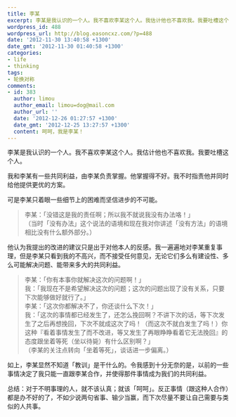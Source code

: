 ```yaml
---
title: 李某
excerpt: 李某是我认识的一个人。我不喜欢李某这个人。我估计他也不喜欢我。我要吐槽这个人。
wordpress_id: 488
wordpress_url: http://blog.easoncxz.com/?p=488
date: '2012-11-30 13:40:58 +1300'
date_gmt: '2012-11-30 01:40:58 +1300'
categories:
- life
- thinking
tags:
- 轮换对称
comments:
- id: 383
  author: limou
  author_email: limou=dog@mail.com
  author_url: ''
  date: '2012-12-26 01:27:57 +1300'
  date_gmt: '2012-12-25 13:27:57 +1300'
  content: 呵呵，我是李某！
---
```

<p>李某是我认识的一个人。我不喜欢李某这个人。我估计他也不喜欢我。我要吐槽这个人。<a id="more"></a><a id="more-488"></a></p>
<p>我和李某有一些共同利益，由李某负责掌握。他掌握得不好。我不时指责他并同时给他提供更优的方案。</p>
<p>可是李某只着眼一些细节上的困难而坚信进步的不可能。</p>
<blockquote><p>李某：「没错这是我的责任啊；所以我不就说我没有办法咯！」<br />
（当时「没有办法」这个说法的语境和现在我对你讲述「没有方法」的语境相比没有什么额外部分。）</p></blockquote>
<p>他认为我提出的改进的建议只是出于对他本人的反感。我一遍遍地对李某重复事理，但是李某只看到我的不高兴，而不接受任何意见，无论它们多么有建设性、多么可能解决问题、能带来多大的共同利益。</p>
<blockquote><p>李某：「你有本事你就解决这次的问题啊！」<br />
我：「我现在不是希望解决这次的问题；这次的问题出现了没有关系，只要下次能够做好就行了。」<br />
李某：「这次你都解决不了，你还谈什么下次！」<br />
我：「这次的事情都已经发生了，还怎么挽回啊？不讲下次的话，等下次发生了之后再想挽回，下次不就成这次了吗！（而这次不就白发生了吗！）你这种『看着事情发生了而不改进，等又发生了再眼睁睁看着它无法挽回』的态度跟坐着等死（坐以待毙）有什么区别啊？」<br />
（李某的关注点转向「坐着等死」，谈话进一步偏离。）</p></blockquote>
<p>如上，李某显然不知道「教训」是干什么的。令我感到十分无奈的是，以前的一些事情决定了我只能一直跟李某合作，并使得那件事情成为我们的共同利益。</p>
<p>总结：对于不明事理的人，就不该认真；就该「呵呵」。反正事情（跟这种人合作）都是办不好的了，不如少说两句省事、输少当赢，而下次尽量不要让自己需要与类似的人共事。</p>
